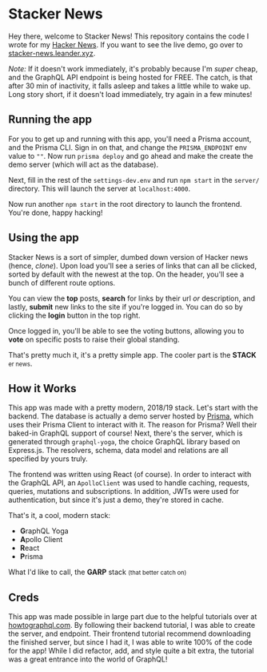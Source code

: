 # Stacker News

Hey there, welcome to Stacker News! This repository contains the code I wrote for my [Hacker News](https://news.ycombinator.com/). If you want to see the live demo, go over to [stacker-news.leander.xyz](http://stacker-news.leander.xyz).

_*Note:*_ If it doesn't work immediately, it's probably because I'm _super_ cheap, and the GraphQL API endpoint is being hosted for FREE. The catch, is that after 30 min of inactivity, it falls asleep and takes a little while to wake up. Long story short, if it doesn't load immediately, try again in a few minutes!

## Running the app

For you to get up and running with this app, you'll need a Prisma account, and the Prisma CLI. Sign in on that, and change the `PRISMA_ENDPOINT` env value to `""`. Now run `prisma deploy` and go ahead and make the create the demo server (which will act as the database).

Next, fill in the rest of the `settings-dev.env` and run `npm start` in the `server/` directory. This will launch the server at `localhost:4000`.

Now run another `npm start` in the root directory to launch the frontend. You're done, happy hacking!

## Using the app

Stacker News is a sort of simpler, dumbed down version of Hacker news (hence, _clone_). Upon load you'll see a series of links that can all be clicked, sorted by default with the newest at the top. On the header, you'll see a bunch of different route options.

You can view the **top** posts, **search** for links by their url _or_ description, and lastly, **submit** new links to the site if you're logged in. You can do so by clicking the **login** button in the top right.

Once logged in, you'll be able to see the voting buttons, allowing you to **vote** on specific posts to raise their global standing.

That's pretty much it, it's a pretty simple app. The cooler part is the **STACK** <small>er news</small>.

## How it Works

This app was made with a pretty modern, 2018/19 stack. Let's start with the backend. The database is actually a demo server hosted by [Prisma](prisma), which uses their Prisma Client to interact with it. The reason for Prisma? Well their baked-in GraphQL support of course! Next, there's the server, which is generated through `graphql-yoga`, the choice GraphQL library based on
Express.js. The resolvers, schema, data model and relations are all specified by yours truly.

The frontend was written using React (of course). In order to interact with the GraphQL API, an `ApolloClient` was used to handle caching, requests, queries, mutations and subscriptions. In addition, JWTs were used for authentication, but since it's just a demo, they're stored in cache.

That's it, a cool, modern stack:

- **G**raphQL Yoga
- **A**pollo Client
- **R**eact
- **P**risma

What I'd like to call, the **GARP** stack <small>(that better catch on)</small>

## Creds

This app was made possible in large part due to the helpful tutorials over at [howtographql.com](http://howtographql.com). By following their backend tutorial, I was able to create the server, and endpoint. Their frontend tutorial recommend downloading the finished server, but since I had it, I was able to write 100% of the code for the app! While I did refactor, add, and style quite a bit extra, the tutorial was a great entrance into the world of GraphQL!
